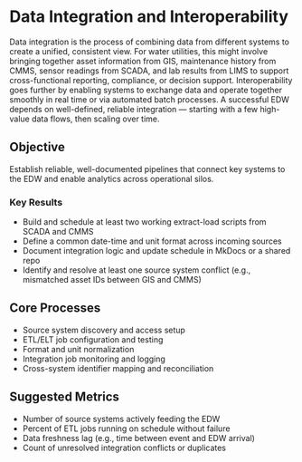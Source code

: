 # Data Integration and Interoperability
Data integration is the process of combining data from different systems to create a unified, consistent view. For water utilities, this might involve bringing together asset information from GIS, maintenance history from CMMS, sensor readings from SCADA, and lab results from LIMS to support cross-functional reporting, compliance, or decision support. Interoperability goes further by enabling systems to exchange data and operate together smoothly in real time or via automated batch processes. A successful EDW depends on well-defined, reliable integration — starting with a few high-value data flows, then scaling over time.

## Objective
Establish reliable, well-documented pipelines that connect key systems to the EDW and enable analytics across operational silos.

### Key Results
- Build and schedule at least two working extract-load scripts from SCADA and CMMS  
- Define a common date-time and unit format across incoming sources  
- Document integration logic and update schedule in MkDocs or a shared repo  
- Identify and resolve at least one source system conflict (e.g., mismatched asset IDs between GIS and CMMS)

## Core Processes
- Source system discovery and access setup  
- ETL/ELT job configuration and testing  
- Format and unit normalization  
- Integration job monitoring and logging  
- Cross-system identifier mapping and reconciliation  

## Suggested Metrics
- Number of source systems actively feeding the EDW  
- Percent of ETL jobs running on schedule without failure  
- Data freshness lag (e.g., time between event and EDW arrival)  
- Count of unresolved integration conflicts or duplicates